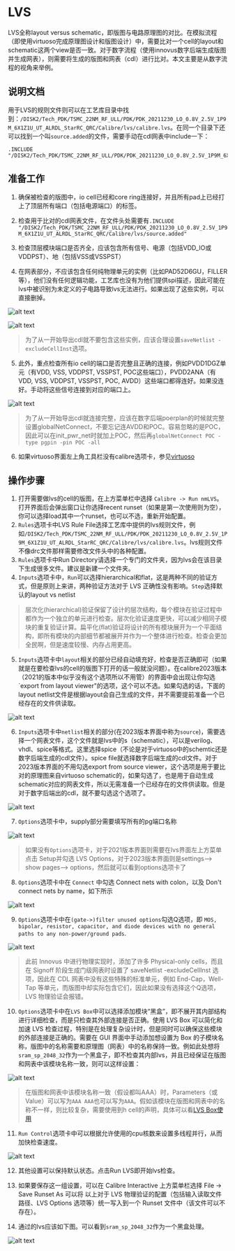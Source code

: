 # LVS

LVS全称layout versus schematic，即版图与电路原理图的对比。在模拟流程（即使用virtuoso完成原理图设计和版图设计）中，需要比对一个cell的layout和schematic这两个view是否一致。对于数字流程（使用innovus数字后端生成版图并生成网表），则需要将生成的版图和网表（cdl）进行比对。本文主要是从数字流程的视角来举例。

## 说明文档

用于LVS的规则文件则可以在工艺库目录中找到：`/DISK2/Tech_PDK/TSMC_22NM_RF_ULL/PDK/PDK_20211230_LO_0.8V_2.5V_1P9M_6X1Z1U_UT_ALRDL_StarRC_QRC/Calibre/lvs/calibre.lvs`。在同一个目录下还可以找到一个叫`source.added`的文件，需要手动在cdl网表中include一下：

```spice
.INCLUDE "/DISK2/Tech_PDK/TSMC_22NM_RF_ULL/PDK/PDK_20211230_LO_0.8V_2.5V_1P9M_6X1Z1U_UT_ALRDL_StarRC_QRC/Calibre/lvs/source.added"
```

## 准备工作

1. 确保被检查的版图中，io cell已经和core ring连接好，并且所有pad上已经打上了顶层所有端口（包括电源端口）的标签。

2. 检查用于比对的cdl网表文件，在文件头处需要有`.INCLUDE "/DISK2/Tech_PDK/TSMC_22NM_RF_ULL/PDK/PDK_20211230_LO_0.8V_2.5V_1P9M_6X1Z1U_UT_ALRDL_StarRC_QRC/Calibre/lvs/source.added"`

3. 检查顶层模块端口是否齐全，应该包含所有信号、电源（包括VDD_IO或VDDPST）、地（包括VSS或VSSPST）

4. 在网表部分，不应该包含任何纯物理单元的实例（比如PAD52D6GU，FILLER等），他们没有任何逻辑功能，工艺库也没有为他们提供spi描述，因此可能在lvs中被识别为未定义的子电路导致lvs无法进行。如果出现了这些实例，可以直接删掉。

![alt text](images/image-99.png)

![alt text](images/image-100.png)

> 为了从一开始导出cdl就不要包含这些实例，应该合理设置`saveNetlist -excludeCellInst`选项。

5. 此外，重点检查所有io cell的端口是否完整且正确的连接，例如PVDD1DGZ单元（有VDD, VSS, VDDPST, VSSPST, POC这些端口），PVDD2ANA（有VDD, VSS, VDDPST, VSSPST, POC, AVDD）这些端口都得连好。如果没连好。手动将这些信号连接到对应的端口上。

![alt text](images/image-98.png)

> 为了从一开始导出cdl就连接完整，应该在数字后端poerplan的时候就完整设置globalNetConnect，不要忘记连AVDD和POC。容易忽略的是POC，因此可以在init_pwr_net时就加上POC，然后再`globalNetConnect POC -type pgpin -pin POC -all`

6. 如果virtuoso界面左上角工具栏没有calibre选项卡，参见[virtuoso](./virtuoso.md/##在virtuoso显示calibre选项卡)

## 操作步骤

1. 打开需要做lvs的cell的版图，在上方菜单栏中选择 `Calibre -> Run nmLVS`。打开界面后会弹出窗口让你选择recent runset（如果是第一次使用则为空），你可以选择load其中一个runset，也可以不选，重新开始配置。
2. `Rules`选项卡中LVS Rule File选择工艺库中提供的lvs规则文件，例如`/DISK2/Tech_PDK/TSMC_22NM_RF_ULL/PDK/PDK_20211230_LO_0.8V_2.5V_1P9M_6X1Z1U_UT_ALRDL_StarRC_QRC/Calibre/lvs/calibre.lvs`。lvs规则文件不像drc文件那样需要修改文件头中的各种配置。
3. `Rules`选项卡中Run Directory请选择一个专门的文件夹，因为lvs会在该目录下生成很多文件。建议是新建一个文件夹。
4. `Inputs`选项卡中，`Run`可以选择hierarchical和flat，这是两种不同的验证方式，但是原则上来讲，两种验证方法对于 LVS 正确性没有影响。`Step`选择默认的layout vs netlist

> 层次化(hierarchical)验证保留了设计的层次结构，每个模块在验证过程中都作为一个独立的单元进行检查。层次化验证速度更快，可以减少相同子模块的重复验证计算。扁平化(flat)验证将设计的所有模块展开为一个平面结构，即所有模块的内部细节都被展开并作为一个整体进行检查。检查会更加全民啊，但是速度较慢、内存占用更高。

5. `Inputs`选项卡中`layout`相关的部分已经自动填充好，检查是否正确即可（如果就是在要检查lvs的cell的版图下打开的话一般就没问题）。在calibre2023版本（2021的版本中似乎没有这个选项所以不用管）的界面中会出现让你勾选`export from layout viewer"的选项，这个可以不选。如果勾选的话，下面的layout netlist文件是根据layout会自己生成的文件，并不需要提前准备一个已经存在的文件供读取。

![alt text](images/image-90.png)

6. `Inputs`选项卡中`netlist`相关的部分(在2023版本界面中称为`source`)，需要选择一个网表文件，这个文件就是lvs中的s（schematic），可以是verilog、vhdl、spice等格式。这里选择spice（不论是对于virtuoso中的schemtic还是数字后端生成的cdl文件）。spice file就选择数字后端生成的cdl文件。对于2023版本界面的不用勾选export from source viewer，这个选项是用于要比对的原理图来自virtuoso schematic的，如果勾选了，也是用于自动生成schematic对应的网表文件，所以无需准备一个已经存在的文件供读取。但是对于数字后端出的cdl，就不要勾选这个选项了。

![alt text](images/image-92.png)

7. `Options`选项卡中，supply部分需要填写所有的pg端口名称

![alt text](images/image-93.png)

> 如果没有`Options`选项卡，对于2021版本界面则需要在lvs界面左上方菜单点击 Setup并勾选 LVS Options，对于2023版本界面则是settings--> show pages--> options，然后就可以看到options选项卡了

8. `Options`选项卡中在 `Connect` 中勾选 Connect nets with colon，以及 Don't connect nets by name，如下所示

![alt text](images/image-94.png)

9. `Options`选项卡中在`(gate->)filter unused options`勾选Q选项，即 `MOS, bipolar, resistor, capacitor, and diode devices with no general paths to any non-power/ground pads`.

![alt text](images/image-95.png)

> 此前 Innovus 中进行物理实现时，添加了许多 Physical-only cells，而且在 Signoff 阶段生成门级网表时设置了 saveNetlist -excludeCellInst 选项，因此在 CDL 网表中没有这些特殊的标准单元，例如 End-Cap，Well-Tap 等单元，而版图中却实际包含它们，因此如果没有选择这个Q选项，LVS 物理验证会报错。

10. `Options`选项卡中在`LVS Box`中可以选择添加模块“黑盒”，即不展开其内部结构进行详细检查，而是只检查其外部连接是否正确。使用 LVS Box 可以简化和加速 LVS 检查过程，特别是在处理复杂设计时，但是同时可以确保这些模块的外部连接是正确的。需要在 GUI 界面中手动添加想设置为 Box 的子模块名称，版图中的名称需要和原理图（网表）中的名称保持一致。例如此处想将`sram_sp_2048_32`作为一个黑盒子，即不检查其内部lvs，并且已经保证在版图和网表中该模块名称一致，则可以这样设置：

![alt text](images/image-96.png)

> 在版图和网表中该模块名称一致（假设都叫AAA）时，Parameters（或Value）可以写为`AAA AAA`也可以写为`AAA`。假如该模块在版图和网表中的名称不一样，则比较复杂，需要使用到h cell的声明，具体可以看[LVS  Box使用](https://blog.eetop.cn/blog-1550883-6944231.html)

11. `Run Control`选项卡中可以根据允许使用的cpu核数来设置多线程并行，从而加快检查速度。

![alt text](images/image-97.png)

12. 其他设置可以保持默认状态。点击Run LVS即开始lvs检查。

13. 如果要保存这一组设置，可以在 Calibre Interactive 上方菜单栏选择 File -> Save Runset As 可以将 以上对于 LVS 物理验证的配置（包括输入读取文件路径、LVS Options 选项等）统一写入到一个 Runset 文件中（该文件可以不存在）。 

14. 通过的lvs应该如下图。可以看到`sram_sp_2048_32`作为一个黑盒处理。

![alt text](images/image-101.png)

## 
